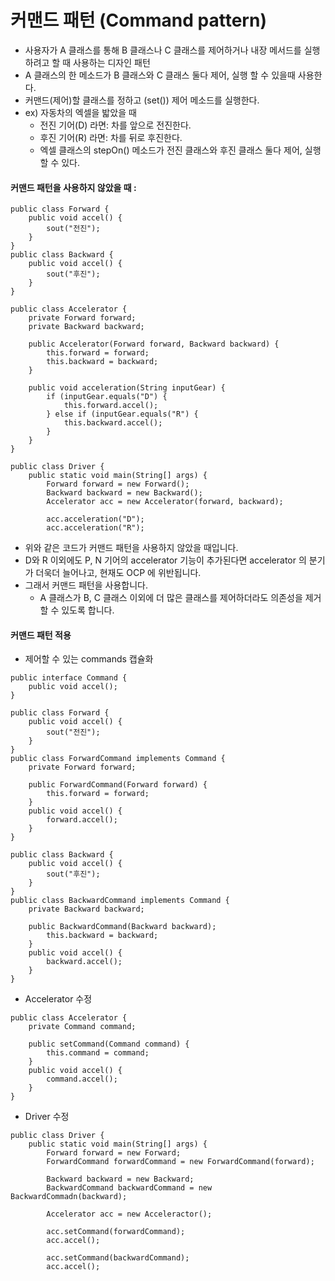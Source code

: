 # 커맨드 패턴 (Command pattern)
- 사용자가 A 클래스를 통해 B 클래스나 C 클래스를 제어하거나 내장 메서드를 실행하려고 할 때
사용하는 디자인 패턴
- A 클래스의 한 메소드가 B 클래스와 C 클래스 둘다 제어, 실행 할 수 있을때 사용한다.
- 커맨드(제어)할 클래스를 정하고 (set()) 제어 메소드를 실행한다.
- ex) 자동차의 엑셀을 밟았을 때  
  - 전진 기어(D) 라면: 차를 앞으로 전진한다.
  - 후진 기어(R) 라면: 차를 뒤로 후진한다.  
  - 엑셀 클래스의 stepOn() 메소드가 전진 클래스와 후진 클래스 둘다 제어, 실행할 수 있다.
  
#### 커맨드 패턴을 사용하지 않았을 때 :
```
public class Forward {
    public void accel() {
        sout("전진");
    }
}
public class Backward {
    public void accel() {
        sout("후진");
    }
}
```
```
public class Accelerator {
    private Forward forward;
    private Backward backward;

    public Accelerator(Forward forward, Backward backward) {
        this.forward = forward;
        this.backward = backward;
    }

    public void acceleration(String inputGear) {
        if (inputGear.equals("D") {
            this.forward.accel();
        } else if (inputGear.equals("R") {
            this.backward.accel();
        }
    }
}
```
```
public class Driver {
    public static void main(String[] args) {
        Forward forward = new Forward();
        Backward backward = new Backward();
        Accelerator acc = new Accelerator(forward, backward);

        acc.acceleration("D");
        acc.acceleration("R");
```
- 위와 같은 코드가 커맨드 패턴을 사용하지 않았을 때입니다.  
- D와 R 이외에도 P, N 기어의 accelerator 기능이 추가된다면
accelerator 의 분기가 더욱더 늘어나고, 현재도 OCP 에 위반됩니다.  
- 그래서 커맨드 패턴을 사용합니다.  
  - A 클래스가 B, C 클래스 이외에 더 많은 클래스를 제어하더라도 의존성을 제거 할 수 있도록 합니다.
  
#### 커맨드 패턴 적용
- 제어할 수 있는 commands 캡슐화
```
public interface Command {
    public void accel();
}

public class Forward {
    public void accel() {
        sout("전진");
    }
}
public class ForwardCommand implements Command {
    private Forward forward;

    public ForwardCommand(Forward forward) {
        this.forward = forward;
    }
    public void accel() {
        forward.accel();
    }
}

public class Backward {
    public void accel() {
        sout("후진");
    }
}
public class BackwardCommand implements Command {
    private Backward backward;

    public BackwardCommand(Backward backward);
        this.backward = backward;
    }
    public void accel() {
        backward.accel();
    }
}
```
- Accelerator 수정
```
public class Accelerator {
    private Command command;

    public setCommand(Command command) {
        this.command = command;
    }
    public void accel() {
        command.accel();
    }
}
```
- Driver 수정
```
public class Driver {
    public static void main(String[] args) {
        Forward forward = new Forward;
        ForwardCommand forwardCommand = new ForwardCommand(forward);

        Backward backward = new Backward;
        BackwardCommand backwardCommand = new BackwardCommadn(backward);

        Accelerator acc = new Acceleractor();

        acc.setCommand(forwardCommand);
        acc.accel();

        acc.setCommand(backwardCommand);
        acc.accel();        
```